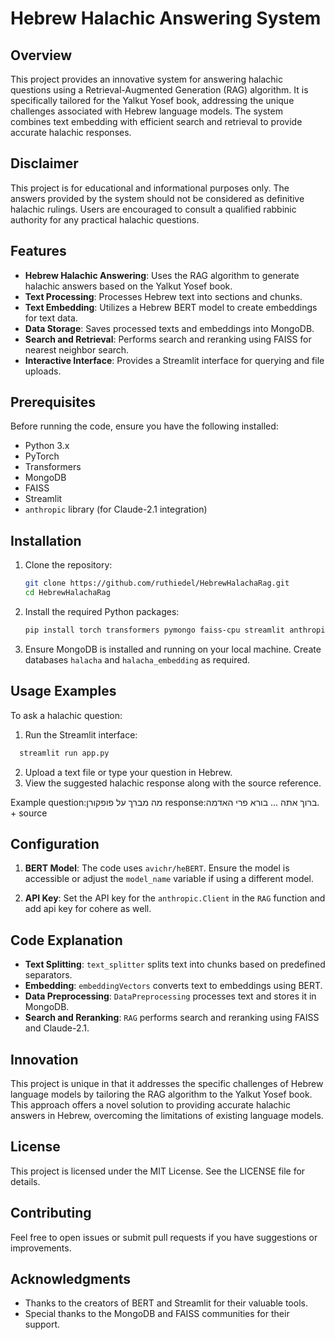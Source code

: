 # Hebrew Halachic Answering System

## Overview

This project provides an innovative system for answering halachic questions using a Retrieval-Augmented Generation (RAG) algorithm. It is specifically tailored for the Yalkut Yosef book, addressing the unique challenges associated with Hebrew language models. The system combines text embedding with efficient search and retrieval to provide accurate halachic responses.

## Disclaimer
This project is for educational and informational purposes only. The answers provided by the system should not be considered as definitive halachic rulings. Users are encouraged to consult a qualified rabbinic authority for any practical halachic questions.

## Features

- **Hebrew Halachic Answering**: Uses the RAG algorithm to generate halachic answers based on the Yalkut Yosef book.
- **Text Processing**: Processes Hebrew text into sections and chunks.
- **Text Embedding**: Utilizes a Hebrew BERT model to create embeddings for text data.
- **Data Storage**: Saves processed texts and embeddings into MongoDB.
- **Search and Retrieval**: Performs search and reranking using FAISS for nearest neighbor search.
- **Interactive Interface**: Provides a Streamlit interface for querying and file uploads.

## Prerequisites

Before running the code, ensure you have the following installed:

- Python 3.x
- PyTorch
- Transformers
- MongoDB
- FAISS
- Streamlit
- `anthropic` library (for Claude-2.1 integration)

## Installation

1. Clone the repository:

    ```bash
    git clone https://github.com/ruthiedel/HebrewHalachaRag.git
    cd HebrewHalachaRag
    ```

2. Install the required Python packages:

    ```bash
    pip install torch transformers pymongo faiss-cpu streamlit anthropic
    ```

3. Ensure MongoDB is installed and running on your local machine. Create databases `halacha` and `halacha_embedding` as required.

## Usage Examples
To ask a halachic question:
1. Run the Streamlit interface:
  ```bash
    streamlit run app.py
  ```
2. Upload a text file or type your question in Hebrew.
3. View the suggested halachic response along with the source reference.

Example question:מה מברך על פופקורן
response:ברוך אתה ... בורא פרי האדמה. + source

## Configuration

1. **BERT Model**: The code uses `avichr/heBERT`. Ensure the model is accessible or adjust the `model_name` variable if using a different model.

2. **API Key**: Set the API key for the `anthropic.Client` in the `RAG` function and add api key for cohere as well.



## Code Explanation

- **Text Splitting**: `text_splitter` splits text into chunks based on predefined separators.
- **Embedding**: `embeddingVectors` converts text to embeddings using BERT.
- **Data Preprocessing**: `DataPreprocessing` processes text and stores it in MongoDB.
- **Search and Reranking**: `RAG` performs search and reranking using FAISS and Claude-2.1.

## Innovation

This project is unique in that it addresses the specific challenges of Hebrew language models by tailoring the RAG algorithm to the Yalkut Yosef book. This approach offers a novel solution to providing accurate halachic answers in Hebrew, overcoming the limitations of existing language models.

## License
This project is licensed under the MIT License. See the LICENSE file for details.


## Contributing

Feel free to open issues or submit pull requests if you have suggestions or improvements.



## Acknowledgments

- Thanks to the creators of BERT and Streamlit for their valuable tools.
- Special thanks to the MongoDB and FAISS communities for their support.
